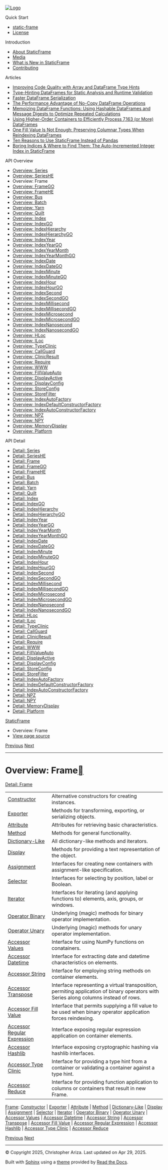[![Logo](../_static/sf-logo-web_icon-small.png)](../index.html)

Quick Start

* [static-frame](../readme.html)
* [License](../license.html)

Introduction

* [About StaticFrame](../intro.html)
* [Media](../intro.html#media)
* [What is New in StaticFrame](../new.html)
* [Contributing](../contributing.html)

Articles

* [Improving Code Quality with Array and DataFrame Type Hints](../articles/guard.html)
* [Type-Hinting DataFrames for Static Analysis and Runtime Validation](../articles/ftyping.html)
* [Faster DataFrame Serialization](../articles/serialize.html)
* [The Performance Advantage of No-Copy DataFrame Operations](../articles/no_copy.html)
* [Memoizing DataFrame Functions: Using Hashable DataFrames and Message Digests to Optimize Repeated Calculations](../articles/hash.html)
* [Using Higher-Order Containers to Efficiently Process 7,163 (or More) DataFrames](../articles/uhoc.html)
* [One Fill Value Is Not Enough: Preserving Columnar Types When Reindexing DataFrames](../articles/fill_value.html)
* [Ten Reasons to Use StaticFrame Instead of Pandas](../articles/upgrade.html)
* [Boring Indices & Where to Find Them: The Auto-Incremented Integer Index in StaticFrame](../articles/aiii.html)

API Overview

* [Overview: Series](series.html)
* [Overview: SeriesHE](series_he.html)
* Overview: Frame
* [Overview: FrameGO](frame_go.html)
* [Overview: FrameHE](frame_he.html)
* [Overview: Bus](bus.html)
* [Overview: Batch](batch.html)
* [Overview: Yarn](yarn.html)
* [Overview: Quilt](quilt.html)
* [Overview: Index](index.html)
* [Overview: IndexGO](index_go.html)
* [Overview: IndexHierarchy](index_hierarchy.html)
* [Overview: IndexHierarchyGO](index_hierarchy_go.html)
* [Overview: IndexYear](index_year.html)
* [Overview: IndexYearGO](index_year_go.html)
* [Overview: IndexYearMonth](index_year_month.html)
* [Overview: IndexYearMonthGO](index_year_month_go.html)
* [Overview: IndexDate](index_date.html)
* [Overview: IndexDateGO](index_date_go.html)
* [Overview: IndexMinute](index_minute.html)
* [Overview: IndexMinuteGO](index_minute_go.html)
* [Overview: IndexHour](index_hour.html)
* [Overview: IndexHourGO](index_hour_go.html)
* [Overview: IndexSecond](index_second.html)
* [Overview: IndexSecondGO](index_second_go.html)
* [Overview: IndexMillisecond](index_millisecond.html)
* [Overview: IndexMillisecondGO](index_millisecond_go.html)
* [Overview: IndexMicrosecond](index_microsecond.html)
* [Overview: IndexMicrosecondGO](index_microsecond_go.html)
* [Overview: IndexNanosecond](index_nanosecond.html)
* [Overview: IndexNanosecondGO](index_nanosecond_go.html)
* [Overview: HLoc](hloc.html)
* [Overview: ILoc](iloc.html)
* [Overview: TypeClinic](type_clinic.html)
* [Overview: CallGuard](call_guard.html)
* [Overview: ClinicResult](clinic_result.html)
* [Overview: Require](require.html)
* [Overview: WWW](www.html)
* [Overview: FillValueAuto](fill_value_auto.html)
* [Overview: DisplayActive](display_active.html)
* [Overview: DisplayConfig](display_config.html)
* [Overview: StoreConfig](store_config.html)
* [Overview: StoreFilter](store_filter.html)
* [Overview: IndexAutoFactory](index_auto_factory.html)
* [Overview: IndexDefaultConstructorFactory](index_default_constructor_factory.html)
* [Overview: IndexAutoConstructorFactory](index_auto_constructor_factory.html)
* [Overview: NPZ](npz.html)
* [Overview: NPY](npy.html)
* [Overview: MemoryDisplay](memory_display.html)
* [Overview: Platform](platform.html)

API Detail

* [Detail: Series](../api_detail/series.html)
* [Detail: SeriesHE](../api_detail/series_he.html)
* [Detail: Frame](../api_detail/frame.html)
* [Detail: FrameGO](../api_detail/frame_go.html)
* [Detail: FrameHE](../api_detail/frame_he.html)
* [Detail: Bus](../api_detail/bus.html)
* [Detail: Batch](../api_detail/batch.html)
* [Detail: Yarn](../api_detail/yarn.html)
* [Detail: Quilt](../api_detail/quilt.html)
* [Detail: Index](../api_detail/index.html)
* [Detail: IndexGO](../api_detail/index_go.html)
* [Detail: IndexHierarchy](../api_detail/index_hierarchy.html)
* [Detail: IndexHierarchyGO](../api_detail/index_hierarchy_go.html)
* [Detail: IndexYear](../api_detail/index_year.html)
* [Detail: IndexYearGO](../api_detail/index_year_go.html)
* [Detail: IndexYearMonth](../api_detail/index_year_month.html)
* [Detail: IndexYearMonthGO](../api_detail/index_year_month_go.html)
* [Detail: IndexDate](../api_detail/index_date.html)
* [Detail: IndexDateGO](../api_detail/index_date_go.html)
* [Detail: IndexMinute](../api_detail/index_minute.html)
* [Detail: IndexMinuteGO](../api_detail/index_minute_go.html)
* [Detail: IndexHour](../api_detail/index_hour.html)
* [Detail: IndexHourGO](../api_detail/index_hour_go.html)
* [Detail: IndexSecond](../api_detail/index_second.html)
* [Detail: IndexSecondGO](../api_detail/index_second_go.html)
* [Detail: IndexMillisecond](../api_detail/index_millisecond.html)
* [Detail: IndexMillisecondGO](../api_detail/index_millisecond_go.html)
* [Detail: IndexMicrosecond](../api_detail/index_microsecond.html)
* [Detail: IndexMicrosecondGO](../api_detail/index_microsecond_go.html)
* [Detail: IndexNanosecond](../api_detail/index_nanosecond.html)
* [Detail: IndexNanosecondGO](../api_detail/index_nanosecond_go.html)
* [Detail: HLoc](../api_detail/hloc.html)
* [Detail: ILoc](../api_detail/iloc.html)
* [Detail: TypeClinic](../api_detail/type_clinic.html)
* [Detail: CallGuard](../api_detail/call_guard.html)
* [Detail: ClinicResult](../api_detail/clinic_result.html)
* [Detail: Require](../api_detail/require.html)
* [Detail: WWW](../api_detail/www.html)
* [Detail: FillValueAuto](../api_detail/fill_value_auto.html)
* [Detail: DisplayActive](../api_detail/display_active.html)
* [Detail: DisplayConfig](../api_detail/display_config.html)
* [Detail: StoreConfig](../api_detail/store_config.html)
* [Detail: StoreFilter](../api_detail/store_filter.html)
* [Detail: IndexAutoFactory](../api_detail/index_auto_factory.html)
* [Detail: IndexDefaultConstructorFactory](../api_detail/index_default_constructor_factory.html)
* [Detail: IndexAutoConstructorFactory](../api_detail/index_auto_constructor_factory.html)
* [Detail: NPZ](../api_detail/npz.html)
* [Detail: NPY](../api_detail/npy.html)
* [Detail: MemoryDisplay](../api_detail/memory_display.html)
* [Detail: Platform](../api_detail/platform.html)

[StaticFrame](../index.html)

* Overview: Frame
* [View page source](../_sources/api_overview/frame.rst.txt)

[Previous](series_he.html "Overview: SeriesHE")
[Next](frame_go.html "Overview: FrameGO")

---

# Overview: Frame[](#overview-frame "Link to this heading")

[Detail: Frame](../api_detail/frame.html#api-detail-frame)

|  |  |
| --- | --- |
| [Constructor](frame-constructor.html#api-overview-frame-constructor) | Alternative constructors for creating instances. |
| [Exporter](frame-exporter.html#api-overview-frame-exporter) | Methods for transforming, exporting, or serializing objects. |
| [Attribute](frame-attribute.html#api-overview-frame-attribute) | Attributes for retrieving basic characteristics. |
| [Method](frame-method.html#api-overview-frame-method) | Methods for general functionality. |
| [Dictionary-Like](frame-dictionary_like.html#api-overview-frame-dictionary-like) | All dictionary-like methods and iterators. |
| [Display](frame-display.html#api-overview-frame-display) | Methods for providing a text representation of the object. |
| [Assignment](frame-assignment.html#api-overview-frame-assignment) | Interfaces for creating new containers with assignment-like specification. |
| [Selector](frame-selector.html#api-overview-frame-selector) | Interfaces for selecting by position, label or Boolean. |
| [Iterator](frame-iterator.html#api-overview-frame-iterator) | Interfaces for iterating (and applying functions to) elements, axis, groups, or windows. |
| [Operator Binary](frame-operator_binary.html#api-overview-frame-operator-binary) | Underlying (magic) methods for binary operator implementation. |
| [Operator Unary](frame-operator_unary.html#api-overview-frame-operator-unary) | Underlying (magic) methods for unary operator implementation. |
| [Accessor Values](frame-accessor_values.html#api-overview-frame-accessor-values) | Interface for using NumPy functions on conatainers. |
| [Accessor Datetime](frame-accessor_datetime.html#api-overview-frame-accessor-datetime) | Interface for extracting date and datetime characteristics on elements. |
| [Accessor String](frame-accessor_string.html#api-overview-frame-accessor-string) | Interface for employing string methods on container elements. |
| [Accessor Transpose](frame-accessor_transpose.html#api-overview-frame-accessor-transpose) | Interface representing a virtual transposition, permiting application of binary operators with Series along columns instead of rows. |
| [Accessor Fill Value](frame-accessor_fill_value.html#api-overview-frame-accessor-fill-value) | Interface that permits supplying a fill value to be used when binary operator application forces reindexing. |
| [Accessor Regular Expression](frame-accessor_regular_expression.html#api-overview-frame-accessor-regular-expression) | Interface exposing regular expression application on container elements. |
| [Accessor Hashlib](frame-accessor_hashlib.html#api-overview-frame-accessor-hashlib) | Interface exposing cryptographic hashing via hashlib interfaces. |
| [Accessor Type Clinic](frame-accessor_type_clinic.html#api-overview-frame-accessor-type-clinic) | Interface for providing a type hint from a container or validating a container against a type hint. |
| [Accessor Reduce](frame-accessor_reduce.html#api-overview-frame-accessor-reduce) | Interface for providing function application to columns or containers that result in new Frame. |

[Frame](#api-overview-frame): [Constructor](frame-constructor.html#api-overview-frame-constructor) | [Exporter](frame-exporter.html#api-overview-frame-exporter) | [Attribute](frame-attribute.html#api-overview-frame-attribute) | [Method](frame-method.html#api-overview-frame-method) | [Dictionary-Like](frame-dictionary_like.html#api-overview-frame-dictionary-like) | [Display](frame-display.html#api-overview-frame-display) | [Assignment](frame-assignment.html#api-overview-frame-assignment) | [Selector](frame-selector.html#api-overview-frame-selector) | [Iterator](frame-iterator.html#api-overview-frame-iterator) | [Operator Binary](frame-operator_binary.html#api-overview-frame-operator-binary) | [Operator Unary](frame-operator_unary.html#api-overview-frame-operator-unary) | [Accessor Values](frame-accessor_values.html#api-overview-frame-accessor-values) | [Accessor Datetime](frame-accessor_datetime.html#api-overview-frame-accessor-datetime) | [Accessor String](frame-accessor_string.html#api-overview-frame-accessor-string) | [Accessor Transpose](frame-accessor_transpose.html#api-overview-frame-accessor-transpose) | [Accessor Fill Value](frame-accessor_fill_value.html#api-overview-frame-accessor-fill-value) | [Accessor Regular Expression](frame-accessor_regular_expression.html#api-overview-frame-accessor-regular-expression) | [Accessor Hashlib](frame-accessor_hashlib.html#api-overview-frame-accessor-hashlib) | [Accessor Type Clinic](frame-accessor_type_clinic.html#api-overview-frame-accessor-type-clinic) | [Accessor Reduce](frame-accessor_reduce.html#api-overview-frame-accessor-reduce)

[Previous](series_he.html "Overview: SeriesHE")
[Next](frame_go.html "Overview: FrameGO")

---

© Copyright 2025, Christopher Ariza.
Last updated on Apr 29, 2025.

Built with [Sphinx](https://www.sphinx-doc.org/) using a
[theme](https://github.com/readthedocs/sphinx_rtd_theme)
provided by [Read the Docs](https://readthedocs.org).